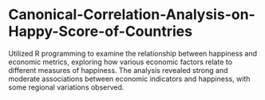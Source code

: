 # Canonical-Correlation-Analysis-on-Happy-Score-of-Countries
Utilized R programming to examine the relationship between happiness and economic metrics, exploring how various economic factors relate to different measures of happiness. The analysis revealed strong and moderate associations between economic indicators and happiness, with some regional variations observed.

